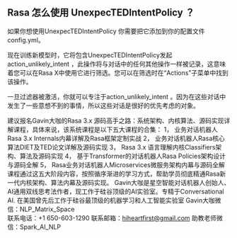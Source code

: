 ## Rasa 怎么使用 UnexpecTEDIntentPolicy ？ 
如果你想使用UnexpecTEDIntentPolicy 你需要把它添加到你的配置文件config.yml。


现在训练新模型时，它将包含UnexpecTEDIntentPolicy发起action_unlikely_intent ，此操作将与对话中的任何其他操作一样被记录，这意味着您可以在Rasa X中使用它进行筛选。您可以在筛选时在“Actions”子菜单中找到该操作。


一旦过滤器被激活，你就可以专注于action_unlikely_intent 。因为在这些对话中发生了一些意想不到的事情，所以这些对话是很好的优先考虑的对象。




建议报名Gavin大咖的Rasa 3.x 源码高手之路：系统架构、内核算法、源码实现详解课程，具体来说，该系统课程是以下五大课程的合集：
1，    业务对话机器人Rasa 3.x Internals内幕详解及Rasa框架定制实战
2，    业务对话机器人Rasa核心算法DIET及TED论文详解及源码实现
3，    Rasa 3.x 语言理解内核Classifiers架构、算法及源码实现
4，    基于Transformer的对话机器人Rasa Policies架构设计与源码全解
5，    Rasa业务对话机器人Microservices微服务架构内幕与源码全解
课程通过这五大阶段内容，按照循序渐进的学习方式，帮助学员彻底精通Rasa新一代内核架构、算法内幕及源码实现。
Gavin大咖是星空智能对话机器人创始人、AI通用双线思考法作者，现工作于硅谷顶级的AI实验室。专精于Conversational AI. 在美国曾先后工作于硅谷最顶级的机器学习和人工智能实验室 
Gavin大咖微信：NLP_Matrix_Space  
联系电话：+1 650-603-1290
联系邮箱：hiheartfirst@gmail.com
助教老师微信：Spark_AI_NLP  
